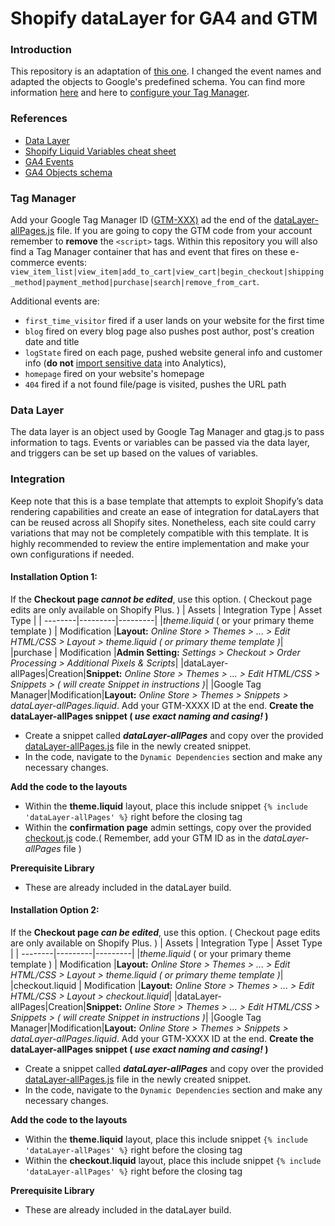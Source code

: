 # Shopify dataLayer for GA4 and GTM

### Introduction

This repository is an adaptation of [this one](https://github.com/TechnicalWebAnalytics/dataLayer-shopify/blob/master/dataLayer-allPages.js).
I changed the event names and adapted the objects to Google's predefined schema.
You can find more information [here](https://support.google.com/analytics/answer/10119380?hl=en) and here to [configure your Tag Manager](https://developers.google.com/analytics/devguides/collection/ga4/ecommerce?client_type=gtm#add_shipping_info).

### References

- [Data Layer](https://developers.google.com/tag-platform/devguides/datalayer?hl=en)
- [Shopify Liquid Variables cheat sheet](https://www.shopify.com/partners/shopify-cheat-sheet) 
- [GA4 Events](https://developers.google.com/analytics/devguides/collection/ga4/reference/events)
- [GA4 Objects schema](https://support.google.com/analytics/answer/10119380?hl=en)

### Tag Manager
Add your Google Tag Manager ID ([GTM-XXX)](https://developers.google.com/tag-platform/tag-manager/web?hl=en) ad the end of the [dataLayer-allPages.js](https://github.com/paolobtl/GA4-Shopify-dataLayer/blob/main/dataLayer-allPages.js) file.
If you are going to copy the GTM code from your account remember to **remove** the `<script>` tags.
Within this repository you will also find a Tag Manager container that has and event that fires on these e-commerce events:
`view_item_list|view_item|add_to_cart|view_cart|begin_checkout|shipping_method|payment_method|purchase|search|remove_from_cart`.

Additional events are:

 - `first_time_visitor` fired if a user lands on your website for the
   first time
  - `blog` fired on every blog page also pushes post author,
   post's creation date and title
 - `logState` fired on each page, pushed
   website general info and customer info (**do not** [import sensitive
   data](https://support.google.com/analytics/answer/6366371?hl=en#zippy=,in-this-article) into Analytics), 
 - `homepage` fired on your website's homepage
 - `404` fired if a not found file/page is visited, pushes the URL path

### Data Layer
The data layer is an object used by Google Tag Manager and gtag.js to pass information to tags. Events or variables can be passed via the data layer, and triggers can be set up based on the values of variables.

### Integration
Keep note that this is a base template that attempts to exploit Shopify’s data rendering capabilities and create an ease of integration for dataLayers that can be reused across all Shopify sites. Nonetheless, each site could carry variations that may not be completely compatible with this template.
It is highly recommended to review the entire implementation and make your own configurations if needed.
#### Installation Option 1:

If the  **Checkout page  _cannot be edited_**, use this option. ( Checkout page edits are only available on Shopify Plus. )
| Assets | Integration Type | Asset Type |
| --------|---------|---------|
|*theme.liquid* ( or your primary theme template ) | Modification |**Layout:**  _Online Store > Themes > ... > Edit HTML/CSS > Layout > theme.liquid ( or primary theme template )_|
|purchase | Modification |**Admin Setting:**  _Settings > Checkout > Order Processing > Additional Pixels & Scripts_|
|dataLayer-allPages|Creation|**Snippet:**  _Online Store > Themes > ... > Edit HTML/CSS > Snippets > ( will create Snippet in instructions )_|
|Google Tag Manager|Modification|**Layout:**  _Online Store > Themes > Snippets > dataLayer-allPages.liquid_. Add your GTM-XXXX ID at the end.
**Create the dataLayer-allPages snippet (  _use exact naming and casing!_  )**

-   Create a snippet called  **_dataLayer-allPages_**  and copy over the provided  [dataLayer-allPages.js](https://github.com/paolobtl/GA4-Shopify-dataLayer/blob/main/dataLayer-allPages.js) file in the newly created snippet. 
- In the code, navigate to the `Dynamic Dependencies` section and make any necessary changes.

**Add the code to the layouts**
-   Within the  **theme.liquid**  layout, place this include snippet  `{% include 'dataLayer-allPages' %}`  right before the closing </head> tag
-   Within the  **confirmation page**  admin settings, copy over the provided  [checkout.js](https://github.com/paolobtl/GA4-Shopify-dataLayer/blob/main/checkout.js)  code.( Remember, add your GTM ID as in the _dataLayer-allPages_ file )

**Prerequisite Library**

-   These are already included in the dataLayer build.

#### Installation Option 2:

If the  **Checkout page  _can be edited_**, use this option. ( Checkout page edits are only available on Shopify Plus. )
| Assets | Integration Type | Asset Type |
| --------|---------|---------|
|*theme.liquid* ( or your primary theme template ) | Modification |**Layout:**  _Online Store > Themes > ... > Edit HTML/CSS > Layout > theme.liquid ( or primary theme template )_|
|checkout.liquid | Modification |**Layout:**  _Online Store > Themes > ... > Edit HTML/CSS > Layout > checkout.liquid_|
|dataLayer-allPages|Creation|**Snippet:**  _Online Store > Themes > ... > Edit HTML/CSS > Snippets > ( will create Snippet in instructions )_|
|Google Tag Manager|Modification|**Layout:**  _Online Store > Themes > Snippets > dataLayer-allPages.liquid_. Add your GTM-XXXX ID at the end.
**Create the dataLayer-allPages snippet (  _use exact naming and casing!_  )**

-   Create a snippet called  **_dataLayer-allPages_**  and copy over the provided  [dataLayer-allPages.js](https://github.com/paolobtl/GA4-Shopify-dataLayer/blob/main/dataLayer-allPages.js) file in the newly created snippet. 
- In the code, navigate to the `Dynamic Dependencies` section and make any necessary changes.

**Add the code to the layouts**

-   Within the  **theme.liquid**  layout, place this include snippet  `{% include 'dataLayer-allPages' %}`  right before the closing </head> tag
-   Within the  **checkout.liquid**  layout, place this include snippet  `{% include 'dataLayer-allPages' %}`  right before the closing </head> tag

**Prerequisite Library**

-   These are already included in the dataLayer build.
